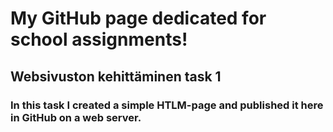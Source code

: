 # My GitHub page dedicated for school assignments!

## Websivuston kehittäminen task 1
### In this task I created a simple HTLM-page and published it here in GitHub on a web server.
